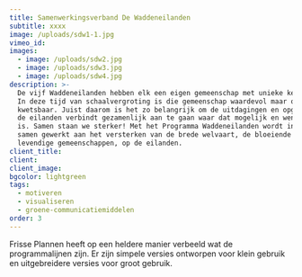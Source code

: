 ```yaml
---
title: Samenwerkingsverband De Waddeneilanden
subtitle: xxxx
image: /uploads/sdw1-1.jpg
vimeo_id:
images:
  - image: /uploads/sdw2.jpg
  - image: /uploads/sdw3.jpg
  - image: /uploads/sdw4.jpg
description: >-
  De vijf Waddeneilanden hebben elk een eigen gemeenschap met unieke kenmerken.
  In deze tijd van schaalvergroting is die gemeenschap waardevol maar ook
  kwetsbaar. Juist daarom is het zo belangrijk om de uitdagingen en opgaven die
  de eilanden verbindt gezamenlijk aan te gaan waar dat mogelijk en wenselijk
  is. Samen staan we sterker! Met het Programma Waddeneilanden wordt intensief
  samen gewerkt aan het versterken van de brede welvaart, de bloeiende en
  levendige gemeenschappen, op de eilanden.
client_title:
client:
client_image:
bgcolor: lightgreen
tags:
  - motiveren
  - visualiseren
  - groene-communicatiemiddelen
order: 3
---
```

Frisse Plannen heeft op een heldere manier verbeeld wat de programmalijnen zijn. Er zijn simpele versies ontworpen voor klein gebruik en uitgebreidere versies voor groot gebruik.&nbsp;